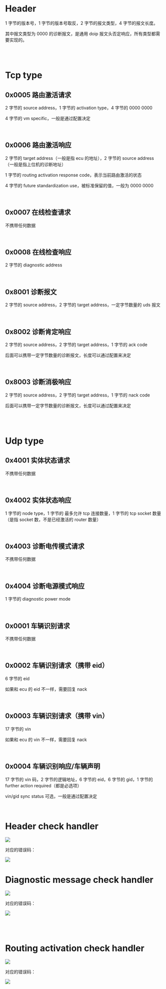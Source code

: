 # Header

1 字节的版本号，1 字节的版本号取反，2 字节的报文类型，4 字节的报文长度。

其中报文类型为 0000 的诊断报文，是通用 doip 报文头否定响应，所有类型都需要实现的。

<br/>

<br/>

# Tcp type

## 0x0005 路由激活请求

2 字节的 source address，1 字节的 activation type，4 字节的 0000 0000

4 字节的 vm specific，一般是通过配置决定

<br/>

## 0x0006 路由激活响应

2 字节的 target address（一般是指 ecu 的地址），2 字节的 source address（一般是指上位机的诊断地址）

1 字节的 routing activation response code，表示当前路由激活的状态

4 字节的 future standardization use，被标准保留的值，一般为 0000 0000

<br/>

## 0x0007 在线检查请求

不携带任何数据

<br/>

## 0x0008 在线检查响应

2 字节的 diagnostic address

<br/>

## 0x8001 诊断报文

2 字节的 source address，2 字节的 target address，一定字节数量的 uds 报文

<br/>

## 0x8002 诊断肯定响应

2 字节的 source address，2 字节的 target address，1 字节的 ack code

后面可以携带一定字节数量的诊断报文，长度可以通过配置来决定

<br/>

## 0x8003 诊断消极响应

2 字节的 source address，2 字节的 target address，1 字节的 nack code

后面可以携带一定字节数量的诊断报文，长度可以通过配置来决定

<br/>

<br/>

# Udp type

## 0x4001 实体状态请求

不携带任何数据

<br/>

## 0x4002 实体状态响应

1 字节的 node type，1 字节的 最多允许 tcp 连接数量，1 字节的 tcp socket 数量（是指 socket 数，不是已经激活的 router 数量）

<br/>

## 0x4003 诊断电传模式请求

不携带任何数据

<br/>

## 0x4004 诊断电源模式响应

1 字节的 diagnostic power mode

<br/>

## 0x0001 车辆识别请求

不携带任何数据

<br/>

## 0x0002 车辆识别请求（携带 eid）

6 字节的 eid

如果和 ecu 的 eid 不一样，需要回复 nack

<br/>

## 0x0003 车辆识别请求（携带 vin）

17 字节的 vin

如果和 ecu 的 vin 不一样，需要回复 nack

<br/>

## 0x0004 车辆识别响应/车辆声明

17 字节的 vin 码，2 字节的逻辑地址，6 字节的 eid，6 字节的 gid，1 字节的 further action required（都是必选项）

vin/gid sync status 可选，一般是通过配置决定

<br/>

# Header check handler

![](image/doip_header_check.png)

对应的错误码：

![](image/doip_header_code.png)



# Diagnostic message check handler

![](image/doip_diagnostic_message_check.png)

对应的错误码：

![](image/doip_diagnostic_message_code.png)

<br/>

<br/>

# Routing activation check handler

![](image/doip_routing_activation_check.png)

对应的错误码：

![](image/doip_routing_code.png)
